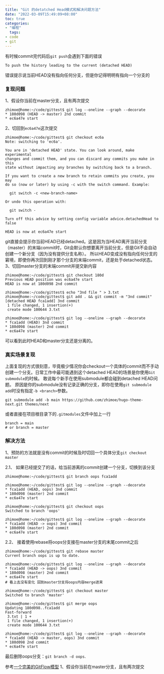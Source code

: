 ```yaml
---
title: "Git 的detatched Head模式和解决问题方法"
date: "2022-03-09T15:49:09+08:00"
toc: true
categories:
- "编程"
  tags:
- code
- git
---
```


有时候commit完代码后`git push`会遇到下面的错误
```shell
To push the history leading to the current (detached HEAD)
```
错误提示说当前HEAD没有指向任何分支，但是你记得明明有指向一个分支的

<!--more-->

### 复现问题
1、假设你当前在master分支，且有两次提交
```shell
zhimoe@home:~/code/gittest$ git log --oneline --graph --decorate
* 180d098 (HEAD -> master) 2nd commit
* ec6a47e start

```
2、切回到`ec6a47e`这次提交
```shell
zhimoe@home:~/code/gittest$ git checkout ec6a
Note: switching to 'ec6a'.

You are in 'detached HEAD' state. You can look around, make experimental
changes and commit them, and you can discard any commits you make in this
state without impacting any branches by switching back to a branch.

If you want to create a new branch to retain commits you create, you may
do so (now or later) by using -c with the switch command. Example:

  git switch -c <new-branch-name>

Or undo this operation with:

  git switch -

Turn off this advice by setting config variable advice.detachedHead to false

HEAD is now at ec6a47e start

```
git直接会提示你当前HEAD已经detached。这是因为当HEAD离开当前分支（master）的末端commit时，Git会默认你想要离开当前分支，但是Git不会自动创建一个新分支（因为没有提供分支名称）。
所以HEAD变成没有指向任何分支的窘境，即使你再次回到刚才那个分支的末端commit，还是处于detached状态。
3、切回master分支的末端commit并提交新内容
```shell
zhimoe@home:~/code/gittest$ git checkout 180d
Previous HEAD position was ec6a47e start
HEAD is now at 180d098 2nd commit

zhimoe@home:~/code/gittest$ echo "3nd file " > 3.txt
zhimoe@home:~/code/gittest$ git add . && git commit -m "3nd commit"
[detached HEAD fca1add] 3nd commit
 1 file changed, 1 insertion(+)
 create mode 100644 3.txt
 
zhimoe@home:~/code/gittest$ git log --oneline --graph --decorate
* fca1add (HEAD) 3nd commit
* 180d098 (master) 2nd commit
* ec6a47e start

```
可以看到此时HEAD和master分支还是分离的。

### 真实场景复现
上面复现的方式很刻意，毕竟极少情况你会checkout一个具体的commit而不手动创建一个分支。日常工作中最可能遇到这个detached HEAD的场景是你使用`Git submodule`的时候。
敢说每个新手在使用submodule都会碰到detached HEAD问题。
原因是你的submodule没有记录正确的分支，即你在使用`git submodule add`时没有指定`-b <branch>`参数。

```shell
git submodule add -b main https://github.com/zhimoe/hugo-theme-next.git themes/next
```

或者直接在项目根目录下的`.gitmodules`文件中加上一行

```text
branch = main
# or branch = master
```

### 解决方法

1、预防的方法就是没有commit的时候及时切回一个具体分支`git checkout master`

2.1、 如果已经提交了的话，给当前游离的commit创建一个分支，切换到该分支

```shell
zhimoe@home:~/code/gittest$ git branch oops fca1add 

zhimoe@home:~/code/gittest$ git log --oneline --graph --decorate
* fca1add (HEAD, oops) 3nd commit
* 180d098 (master) 2nd commit
* ec6a47e start

zhimoe@home:~/code/gittest$ git checkout oops
Switched to branch 'oops'

zhimoe@home:~/code/gittest$ git log --oneline --graph --decorate
* fca1add (HEAD -> oops) 3nd commit
* 180d098 (master) 2nd commit
* ec6a47e start

```

2.2、 接着使用rebase将oops分支接在master分支的末尾commit之后
```shell
zhimoe@home:~/code/gittest$ git rebase master
Current branch oops is up to date.

zhimoe@home:~/code/gittest$ git log --oneline --graph --decorate
* fca1add (HEAD -> oops) 3nd commit
* 180d098 (master) 2nd commit
* ec6a47e start
# 看上去没有变化 回到master分支将oops内容merge进来

zhimoe@home:~/code/gittest$ git checkout master
Switched to branch 'master'

zhimoe@home:~/code/gittest$ git merge oops
Updating 180d098..fca1add
Fast-forward
 3.txt | 1 +
 1 file changed, 1 insertion(+)
 create mode 100644 3.txt
 
zhimoe@home:~/code/gittest$ git log --oneline --graph --decorate
* fca1add (HEAD -> master, oops) 3nd commit
* 180d098 2nd commit
* ec6a47e start

```
最后删除oops分支：`git branch -d oops`.


参考[一个完美的GitFlow模型](http://matrixzk.github.io/blog/20141104/git-flow-model/)
1、假设你当前在master分支，且有两次提交
